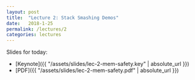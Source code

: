 ```yaml
---
layout: post
title:  "Lecture 2: Stack Smashing Demos"
date:   2018-1-25
permalink: /lectures/2
categories: lectures
---
```


Slides for today:

- [Keynote]({{ "/assets/slides/lec-2-mem-safety.key" | absolute_url }})
- [PDF]({{ "/assets/slides/lec-2-mem-safety.pdf" | absolute_url }})
